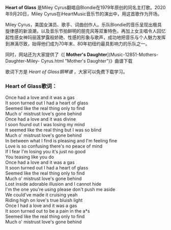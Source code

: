 

**Heart of Glass** 是Miley Cyrus翻唱自Blondie在1979年原创的同名主打歌。2020年9月20日，Miley
Cyrus在iHeartMusic音乐节的演出中，用这首歌作为开场。

Miley
Cyrus，美国女演员、歌手、词曲创作人。乐队Blondie的音乐呈现出极具旋律感的新浪潮，以及音乐节拍鲜明的朋克风等双重特色，再加上女主唱令人回忆起性感女神玛丽莲梦露般娇艳、性感的形象与歌声，成功地把音乐与个人魅力发挥到淋漓尽致，始得他们成为70年末、80年初纽约最具影响力的乐队之一。

同时，网站还为大家提供了《[ **Mother's Daughter**](Music-12851-Mothers-Daughter-Miley-
Cyrus.html "Mother's Daughter")》曲谱下载

歌词下方是 _Heart of Glass钢琴谱_ ，大家可以免费下载学习。

### Heart of Glass歌词：

Once had a love and it was a gas  
It soon turned out I had a heart of glass  
Seemed like the real thing only to find  
Much o' mistrust love's gone behind  
Once had a love and it was divine  
I soon found out I was losing my mind  
It seemed like the real thing but I was so blind  
Much o' mistrust love's gone behind  
In between what I find is pleasing and I'm feeling fine  
Love is so confusing there's no peace of mind  
If I fear I'm losing you it's just no good  
You teasing like you do  
Once had a love and it was a gas  
It soon turned out I had a heart of glass  
Seemed like the real thing only to find  
Much o' mistrust love's gone behind  
Lost inside adorable illusion and I cannot hide  
I'm the one you're using please don't push me aside  
We could've made it cruising yeah  
Riding high on love's true bluish light  
Once I had a love and it was a gas  
It soon turned out to be a pain in the a*s  
Seemed like the real thing only to find  
Much o' mistrust love's gone behind

